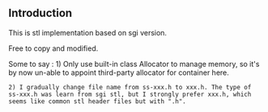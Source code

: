 ## Introduction

This is stl implementation based on sgi version.

Free to copy and modified.

Some to say :
	1) Only use built-in class Allocator to manage memory, so it's by now un-able to appoint third-party allocator for container here.

	2) I gradually change file name from ss-xxx.h to xxx.h. The type of ss-xxx.h was learn from sgi stl, but I strongly prefer xxx.h, which seems like common stl header files but with ".h".
